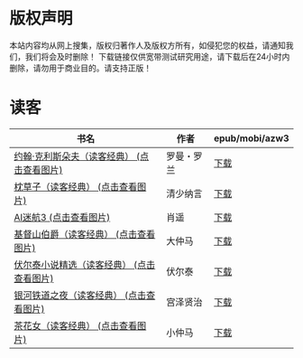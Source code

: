 # 版权声明

本站内容均从网上搜集，版权归著作人及版权方所有，如侵犯您的权益，请通知我们，我们将会及时删除！ 下载链接仅供宽带测试研究用途，请下载后在24小时内删除，请勿用于商业目的。请支持正版！

# 读客

| 书名 | 作者 | epub/mobi/azw3 |
| --- | --- | --- |
| [约翰·克利斯朵夫（读客经典） (点击查看图片)](https://www.dushupai.com/attachment/2024/06/05/dcade2752a728c79.jpg) | 罗曼・罗兰 | [下载](https://url89.ctfile.com/f/31084289-1357028821-f3f217?p=8866) |
| [枕草子（读客经典） (点击查看图片)](https://www.dushupai.com/attachment/2024/06/05/d25832edd1ec9fcd.jpg) | 清少纳言 | [下载](https://url89.ctfile.com/f/31084289-1357027606-ce1525?p=8866) |
| [AI迷航3 (点击查看图片)](https://www.dushupai.com/attachment/2024/06/05/78d790113e0e8574.jpg) | 肖遥 | [下载](https://url89.ctfile.com/f/31084289-1357027561-bda2a4?p=8866) |
| [基督山伯爵（读客经典） (点击查看图片)](https://www.dushupai.com/attachment/2024/06/04/b434799fd0cc75a9.jpg) | 大仲马 | [下载](https://url89.ctfile.com/f/31084289-1357023730-008d2e?p=8866) |
| [伏尔泰小说精选（读客经典） (点击查看图片)](https://www.dushupai.com/attachment/2024/06/04/22480fe9d457945f.jpg) | 伏尔泰 | [下载](https://url89.ctfile.com/f/31084289-1357023391-a24b80?p=8866) |
| [银河铁道之夜（读客经典） (点击查看图片)](https://www.dushupai.com/attachment/2024/06/04/cf05de5a75835aa4.jpg) | 宫泽贤治 | [下载](https://url89.ctfile.com/f/31084289-1357022767-1f1a92?p=8866) |
| [茶花女（读客经典） (点击查看图片)](https://www.dushupai.com/attachment/2024/06/04/fb766bbcbaccb21d.jpg) | 小仲马 | [下载](https://url89.ctfile.com/f/31084289-1357022494-778de5?p=8866) |
